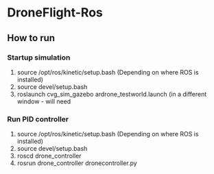 # DroneFlight-Ros
## How to run
### Startup simulation
1. source /opt/ros/kinetic/setup.bash (Depending on where ROS is installed)
2. source devel/setup.bash
3. roslaunch cvg_sim_gazebo ardrone_testworld.launch (in a different window - will need 

### Run PID controller
1. source /opt/ros/kinetic/setup.bash (Depending on where ROS is installed)
2. source devel/setup.bash
3. roscd drone_controller
4. rosrun drone_controller dronecontroller.py
